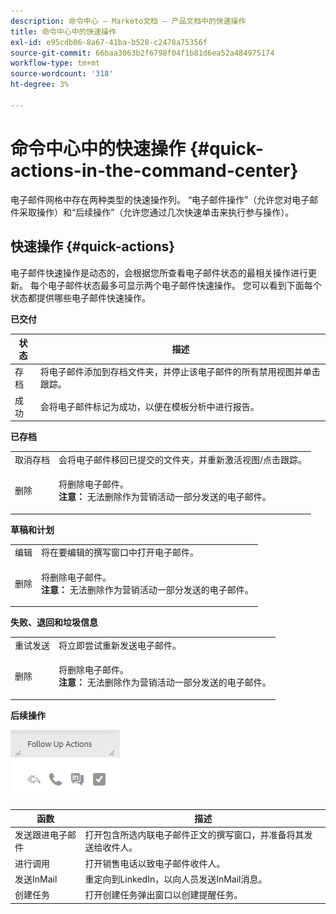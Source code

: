 ```yaml
---
description: 命令中心 — Marketo文档 — 产品文档中的快速操作
title: 命令中心中的快速操作
exl-id: e95cdb06-8a67-41ba-b528-c2478a75356f
source-git-commit: 66baa3063b2f6798f04f1b81d6ea52a484975174
workflow-type: tm+mt
source-wordcount: '318'
ht-degree: 3%

---
```


# 命令中心中的快速操作 {#quick-actions-in-the-command-center}

电子邮件网格中存在两种类型的快速操作列。 “电子邮件操作”（允许您对电子邮件采取操作）和“后续操作”（允许您通过几次快速单击来执行参与操作）。

## 快速操作 {#quick-actions}

电子邮件快速操作是动态的，会根据您所查看电子邮件状态的最相关操作进行更新。 每个电子邮件状态最多可显示两个电子邮件快速操作。 您可以看到下面每个状态都提供哪些电子邮件快速操作。

**已交付**

| 状态 | 描述 |
|---|---|
| 存档 | 将电子邮件添加到存档文件夹，并停止该电子邮件的所有禁用视图并单击跟踪。 |
| 成功 | 会将电子邮件标记为成功，以便在模板分析中进行报告。 |

**已存档**

<table> 
 <colgroup> 
  <col> 
  <col> 
 </colgroup> 
 <tbody> 
  <tr> 
   <td>取消存档</td> 
   <td>会将电子邮件移回已提交的文件夹，并重新激活视图/点击跟踪。</td> 
  </tr> 
  <tr> 
   <td>删除</td> 
   <td><p>将删除电子邮件。<br><strong>注意：</strong> 无法删除作为营销活动一部分发送的电子邮件。</p></td> 
  </tr> 
 </tbody> 
</table>

**草稿和计划**

<table> 
 <colgroup> 
  <col> 
  <col> 
 </colgroup> 
 <tbody> 
  <tr> 
   <td>编辑</td> 
   <td>将在要编辑的撰写窗口中打开电子邮件。</td> 
  </tr> 
  <tr> 
   <td>删除</td> 
   <td><p>将删除电子邮件。<br><strong>注意：</strong> 无法删除作为营销活动一部分发送的电子邮件。</p></td> 
  </tr> 
 </tbody> 
</table>

**失败、退回和垃圾信息**

<table> 
 <colgroup> 
  <col> 
  <col> 
 </colgroup> 
 <tbody> 
  <tr> 
   <td>重试发送</td> 
   <td>将立即尝试重新发送电子邮件。</td> 
  </tr> 
  <tr> 
   <td>删除</td> 
   <td><p>将删除电子邮件。<br><strong>注意：</strong> 无法删除作为营销活动一部分发送的电子邮件。</p></td> 
  </tr> 
 </tbody> 
</table>

**后续操作**

![](assets/quick-actions-in-the-command-center-1.png)

| 函数 | 描述 |
|---|---|
| 发送跟进电子邮件 | 打开包含所选内联电子邮件正文的撰写窗口，并准备将其发送给收件人。 |
| 进行调用 | 打开销售电话以致电子邮件收件人。 |
| 发送InMail | 重定向到LinkedIn，以向人员发送InMail消息。 |
| 创建任务 | 打开创建任务弹出窗口以创建提醒任务。 |
